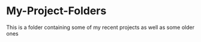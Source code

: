 # My-Project-Folders
This is a folder containing some of my recent projects as well as some older ones
